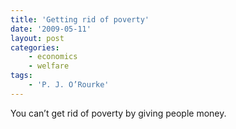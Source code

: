 ```yaml
---
title: 'Getting rid of poverty'
date: '2009-05-11'
layout: post
categories:
    - economics
    - welfare
tags:
    - 'P. J. O’Rourke'
---
```


You can’t get rid of poverty by giving people money.
